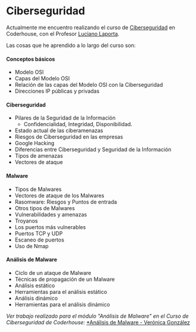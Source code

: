 # Ciberseguridad

Actualmente me encuentro realizando el curso de <a href="https://www.coderhouse.cl/online/ciber-seguridad">Ciberseguridad</a> en Coderhouse, con el Profesor <a href="https://www.linkedin.com/in/podazza/">Luciano Laporta</a>.

Las cosas que he aprendido a lo largo del curso son: 

#### Conceptos básicos
- Modelo OSI
- Capas del Modelo OSI
- Relación de las capas del Modelo OSI con la Ciberseguridad
- Direcciones IP públicas y privadas

#### Ciberseguridad
- Pilares de la Seguridad de la Información
  - Confidencialidad, Integridad, Disponibilidad. 
- Estado actual de las ciberamenazas 
- Riesgos de Ciberseguridad en las empresas
- Google Hacking
- Diferencias entre Ciberseguridad y Seguridad de la Información
- Tipos de amenazas 
- Vectores de ataque

#### Malware
- Tipos de Malwares
- Vectores de ataque de los Malwares
- Rasomware: Riesgos y Puntos de entrada
- Otros tipos de Malwares
- Vulnerabilidades y amenazas
- Troyanos
- Los puertos más vulnerables
- Puertos TCP y UDP
- Escaneo de puertos
- Uso de Nmap

#### Análisis de Malware
- Ciclo de un ataque de Malware
- Técnicas de propagación de un Malware
- Análisis estático
- Herramientas para el análisis estático
- Análisis dinámico 
- Herramientas para el análisis dinámico

*Ver trabajo realizado para el módulo "Análisis de Malware" en el Curso de Ciberseguridad de Coderhouse:* <a href="https://docs.google.com/document/d/1AF_QFnN3eQiC684GoaWFHITAO7zUF4soLKT92FuTzrQ/edit?usp=sharing">*Análisis de Malware - Verónica González</a>




